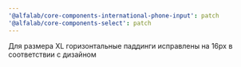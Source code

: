 ```yaml
---
'@alfalab/core-components-international-phone-input': patch
'@alfalab/core-components-select': patch
---
```


Для размера XL горизонтальные паддинги исправлены на 16px в соответствии с дизайном
